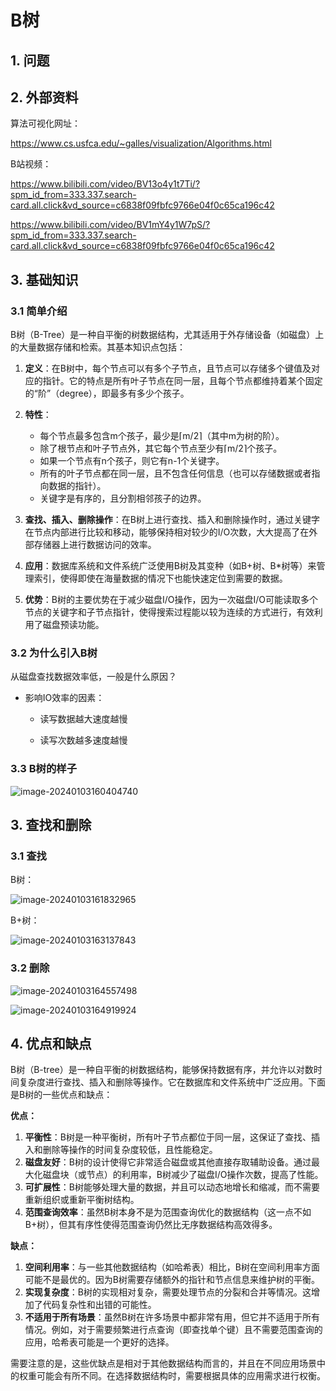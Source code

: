 # B树

## 1. 问题

## 2. 外部资料

算法可视化网址：

https://www.cs.usfca.edu/~galles/visualization/Algorithms.html

B站视频：

https://www.bilibili.com/video/BV13o4y1t7Ti/?spm_id_from=333.337.search-card.all.click&vd_source=c6838f09fbfc9766e04f0c65ca196c42

https://www.bilibili.com/video/BV1mY4y1W7pS/?spm_id_from=333.337.search-card.all.click&vd_source=c6838f09fbfc9766e04f0c65ca196c42

## 3. 基础知识

### 3.1 简单介绍

B树（B-Tree）是一种自平衡的树数据结构，尤其适用于外存储设备（如磁盘）上的大量数据存储和检索。其基本知识点包括：

1. **定义**：在B树中，每个节点可以有多个子节点，且节点可以存储多个键值及对应的指针。它的特点是所有叶子节点在同一层，且每个节点都维持着某个固定的“阶”（degree），即最多有多少个孩子。

2. **特性**：
   - 每个节点最多包含m个孩子，最少是⌈m/2⌉（其中m为树的阶）。
   - 除了根节点和叶子节点外，其它每个节点至少有⌈m/2⌉个孩子。
   - 如果一个节点有n个孩子，则它有n-1个关键字。  
   - 所有的叶子节点都在同一层，且不包含任何信息（也可以存储数据或者指向数据的指针）。
   - 关键字是有序的，且分割相邻孩子的边界。

3. **查找、插入、删除操作**：在B树上进行查找、插入和删除操作时，通过关键字在节点内部进行比较和移动，能够保持相对较少的I/O次数，大大提高了在外部存储器上进行数据访问的效率。

4. **应用**：数据库系统和文件系统广泛使用B树及其变种（如B+树、B*树等）来管理索引，使得即使在海量数据的情况下也能快速定位到需要的数据。

5. **优势**：B树的主要优势在于减少磁盘I/O操作，因为一次磁盘I/O可能读取多个节点的关键字和子节点指针，使得搜索过程能以较为连续的方式进行，有效利用了磁盘预读功能。

### 3.2 为什么引入B树

从磁盘查找数据效率低，一般是什么原因？

+ 影响IO效率的因素：

  + 读写数据越大速度越慢

  + 读写次数越多速度越慢

### 3.3 B树的样子

![image-20240103160404740](B树.assets/image-20240103160404740.png) 

## 3. 查找和删除

### 3.1 查找

B树：

![image-20240103161832965](B树.assets/image-20240103161832965.png) 

B+树：

![image-20240103163137843](B树.assets/image-20240103163137843.png) 



### 3.2 删除

![image-20240103164557498](B树.assets/image-20240103164557498.png) 

![image-20240103164919924](B树.assets/image-20240103164919924.png) 

## 4. 优点和缺点

B树（B-tree）是一种自平衡的树数据结构，能够保持数据有序，并允许以对数时间复杂度进行查找、插入和删除等操作。它在数据库和文件系统中广泛应用。下面是B树的一些优点和缺点：

**优点：**

1. **平衡性**：B树是一种平衡树，所有叶子节点都位于同一层，这保证了查找、插入和删除等操作的时间复杂度较低，且性能稳定。
2. **磁盘友好**：B树的设计使得它非常适合磁盘或其他直接存取辅助设备。通过最大化磁盘块（或节点）的利用率，B树减少了磁盘I/O操作次数，提高了性能。
3. **可扩展性**：B树能够处理大量的数据，并且可以动态地增长和缩减，而不需要重新组织或重新平衡树结构。
4. **范围查询效率**：虽然B树本身不是为范围查询优化的数据结构（这一点不如B+树），但其有序性使得范围查询仍然比无序数据结构高效得多。

**缺点：**

1. **空间利用率**：与一些其他数据结构（如哈希表）相比，B树在空间利用率方面可能不是最优的。因为B树需要存储额外的指针和节点信息来维护树的平衡。
2. **实现复杂度**：B树的实现相对复杂，需要处理节点的分裂和合并等情况。这增加了代码复杂性和出错的可能性。
3. **不适用于所有场景**：虽然B树在许多场景中都非常有用，但它并不适用于所有情况。例如，对于需要频繁进行点查询（即查找单个键）且不需要范围查询的应用，哈希表可能是一个更好的选择。

需要注意的是，这些优缺点是相对于其他数据结构而言的，并且在不同应用场景中的权重可能会有所不同。在选择数据结构时，需要根据具体的应用需求进行权衡。

 

